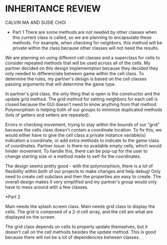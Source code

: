 # INHERITANCE REVIEW

CALVIN MA AND SUSIE CHOI

* Part 1
There are some methods are not needed by other classes when this current class is called, so we are planning to 
encapsulate these methods. For example, when checking for neighbors, this method will be private within the class 
because other classes will not need the results. 

We are planning on using different cell classes and a superclass for cells to consider repeated methods that will
be used across all of the cells. My partner decided on this design implementation because they decided they only
needed to differenciate between game within the cell class. To determine the rules, my partner's design is based on
the cell classes passing arguments that will determine the game type. 

In partner's grid class, the only thing that is open is the constructor and the update grid method. The grid method
for setting neighbors for each cell is closed because the GUI doesn't need to know anything from that method. Polymorphism is helping both of our groups to minimize duplicated methods (lots of getters and setters are repeated). 

Errors in checking movement, trying to stay within the bounds of our "grid" because the cells class doesn't contain a coordinate location. To fix this, we would either have to give the cell class a private instance variable(s) indication a coordinate, or add extra methods to indicate to the game class of coordinates. Partner issue: Is there no available empty cells, which would hinder movement. To handle this, there can be pop-up for the user to change starting size or a method made to self-fix the coordinates. 

The design seems pretty good - with the polymorphism, there is a lot of flexibility within both of our projects to make changes and help debug! Only need to create cell subclass and then the properties are easy to create. The overall design makes it very simplified and my partner's group would only have to mess around with a few classes. 

*Part 2

Main needs the splash screen class. Main needs grid class to display the cells. The grid is composed of a 2-d cell array, and the cell are what are displayed on the screen. 

The grid class depends on cells to properly update themselves, but it doesn't call on the cell methods besides the update method. This is good because there will not be a lot of dependencies between classes. 






